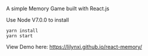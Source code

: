 A simple Memory Game built with React.js

Use Node V7.0.0 to install

```
yarn install
yarn start
```

View Demo here: https://lilynxi.github.io/react-memory/

